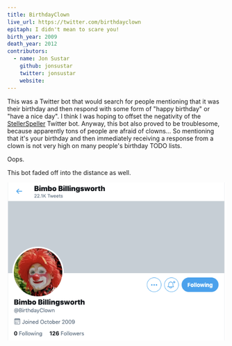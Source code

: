 ```yaml
---
title: BirthdayClown
live_url: https://twitter.com/birthdayclown
epitaph: I didn't mean to scare you!
birth_year: 2009
death_year: 2012
contributors:
  - name: Jon Sustar
    github: jonsustar
    twitter: jonsustar
    website: 
---
```

This was a Twitter bot that would search for people mentioning that it was their birthday and then respond with some form of "happy birthday" or "have a nice day". I think I was hoping to offset the negativity of the [StellerSpeller](/projects/stellerspeller) Twitter bot. Anyway, this bot also proved to be troublesome, because apparently tons of people are afraid of clowns... So mentioning that it's your birthday and then immediately receiving a response from a clown is not very high on many people's birthday TODO lists.

Oops.

This bot faded off into the distance as well.

![BirthdayClown Screenshot](/images/birthdayclown_screenshot.png)
